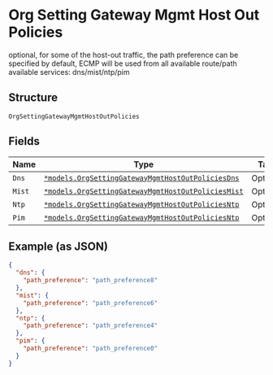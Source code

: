
# Org Setting Gateway Mgmt Host Out Policies

optional, for some of the host-out traffic, the path preference can be specified by default, ECMP will be used from all available route/path available services: dns/mist/ntp/pim

## Structure

`OrgSettingGatewayMgmtHostOutPolicies`

## Fields

| Name | Type | Tags | Description |
|  --- | --- | --- | --- |
| `Dns` | [`*models.OrgSettingGatewayMgmtHostOutPoliciesDns`](../../doc/models/org-setting-gateway-mgmt-host-out-policies-dns.md) | Optional | - |
| `Mist` | [`*models.OrgSettingGatewayMgmtHostOutPoliciesMist`](../../doc/models/org-setting-gateway-mgmt-host-out-policies-mist.md) | Optional | - |
| `Ntp` | [`*models.OrgSettingGatewayMgmtHostOutPoliciesNtp`](../../doc/models/org-setting-gateway-mgmt-host-out-policies-ntp.md) | Optional | - |
| `Pim` | [`*models.OrgSettingGatewayMgmtHostOutPoliciesNtp`](../../doc/models/org-setting-gateway-mgmt-host-out-policies-ntp.md) | Optional | - |

## Example (as JSON)

```json
{
  "dns": {
    "path_preference": "path_preference8"
  },
  "mist": {
    "path_preference": "path_preference6"
  },
  "ntp": {
    "path_preference": "path_preference4"
  },
  "pim": {
    "path_preference": "path_preference0"
  }
}
```


